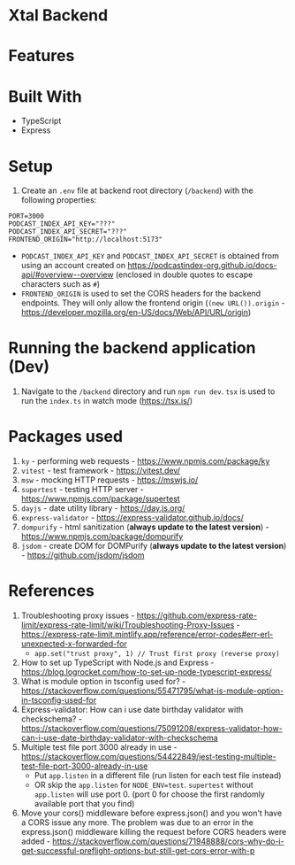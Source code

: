 # Xtal Backend

# Features

# Built With

- TypeScript
- Express

# Setup

1. Create an `.env` file at backend root directory (`/backend`) with the following properties:

```shell
PORT=3000
PODCAST_INDEX_API_KEY="???"
PODCAST_INDEX_API_SECRET="???"
FRONTEND_ORIGIN="http://localhost:5173"
```

- `PODCAST_INDEX_API_KEY` and `PODCAST_INDEX_API_SECRET` is obtained from using an account created on https://podcastindex-org.github.io/docs-api/#overview--overview (enclosed in double quotes to escape characters such as `#`)
- `FRONTEND_ORIGIN` is used to set the CORS headers for the backend endpoints. They will only allow the frontend origin (`(new URL()).origin` - https://developer.mozilla.org/en-US/docs/Web/API/URL/origin)

# Running the backend application (Dev)

1. Navigate to the `/backend` directory and run `npm run dev`. `tsx` is used to run the `index.ts` in watch mode (https://tsx.is/)

# Packages used

1. `ky` - performing web requests - https://www.npmjs.com/package/ky
2. `vitest` - test framework - https://vitest.dev/
3. `msw` - mocking HTTP requests - https://mswjs.io/
4. `supertest` - testing HTTP server - https://www.npmjs.com/package/supertest
5. `dayjs` - date utility library - https://day.js.org/
6. `express-validator` - https://express-validator.github.io/docs/
7. `dompurify` - html sanitization (**always update to the latest version**) - https://www.npmjs.com/package/dompurify
8. `jsdom` - create DOM for DOMPurify (**always update to the latest version**) - https://github.com/jsdom/jsdom

# References

1. Troubleshooting proxy issues - https://github.com/express-rate-limit/express-rate-limit/wiki/Troubleshooting-Proxy-Issues - https://express-rate-limit.mintlify.app/reference/error-codes#err-erl-unexpected-x-forwarded-for
   - `app.set("trust proxy", 1) // Trust first proxy (reverse proxy)`
2. How to set up TypeScript with Node.js and Express - https://blog.logrocket.com/how-to-set-up-node-typescript-express/
3. What is module option in tsconfig used for? - https://stackoverflow.com/questions/55471795/what-is-module-option-in-tsconfig-used-for
4. Express-validator: How can i use date birthday validator with checkschema? - https://stackoverflow.com/questions/75091208/express-validator-how-can-i-use-date-birthday-validator-with-checkschema
5. Multiple test file port 3000 already in use - https://stackoverflow.com/questions/54422849/jest-testing-multiple-test-file-port-3000-already-in-use
   - Put `app.listen` in a different file (run listen for each test file instead)
   - OR skip the `app.listen` for `NODE_ENV=test`. `supertest` without `app.listen` will use port 0. (port 0 for choose the first randomly available port that you find)
6. Move your cors() middleware before express.json() and you won't have a CORS issue any more. The problem was due to an error in the express.json() middleware killing the request before CORS headers were added - https://stackoverflow.com/questions/71948888/cors-why-do-i-get-successful-preflight-options-but-still-get-cors-error-with-p
